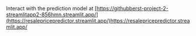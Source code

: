 Interact with the prediction model at [https://githubberst-project-2-streamlitapp2-856hmn.streamlit.app/](https://resalepricepredictor.streamlit.app/)https://resalepricepredictor.streamlit.app/
